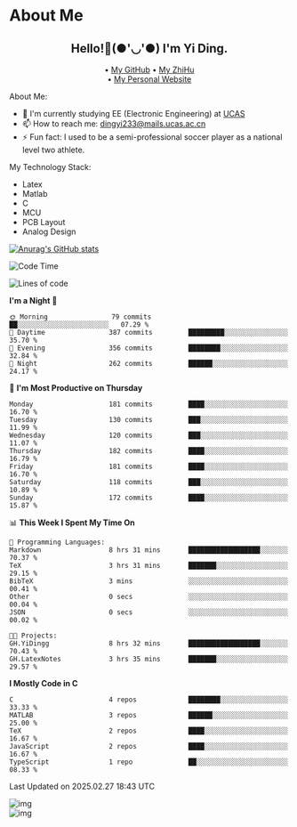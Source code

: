 # About Me

<h2 style="text-align:center;"> Hello!👋(●'◡'●) I'm Yi Ding.</h2>

<div style="text-align:center;">
  • <a href="https://github.com/YiDingg">My GitHub</a>
  • <a href="https://www.zhihu.com/people/YiDingg">My ZhiHu</a><br>
  • <a href="https://yidingg.github.io/YiDingg">My Personal Website</a><br>
</div>

About Me:
- 🔭 I'm currently studying EE (Electronic Engineering) at [UCAS](https://www.ucas.ac.cn/)
- 📫 How to reach me: dingyi233@mails.ucas.ac.cn
- ⚡ Fun fact: I used to be a semi-professional soccer player as a national level two athlete.

My Technology Stack:
- Latex
- Matlab
- C
- MCU
- PCB Layout
- Analog Design


[![Anurag's GitHub stats](https://github-readme-stats.vercel.app/api?username=YiDingg)](https://github.com/anuraghazra/github-readme-stats)

<!--START_SECTION:waka-->
![Code Time](http://img.shields.io/badge/Code%20Time-953%20hrs%2040%20mins-blue)

![Lines of code](https://img.shields.io/badge/From%20Hello%20World%20I%27ve%20Written-745.3%20thousand%20lines%20of%20code-blue)

**I'm a Night 🦉** 

```text
🌞 Morning                79 commits          ██░░░░░░░░░░░░░░░░░░░░░░░   07.29 % 
🌆 Daytime                387 commits         █████████░░░░░░░░░░░░░░░░   35.70 % 
🌃 Evening                356 commits         ████████░░░░░░░░░░░░░░░░░   32.84 % 
🌙 Night                  262 commits         ██████░░░░░░░░░░░░░░░░░░░   24.17 % 
```
📅 **I'm Most Productive on Thursday** 

```text
Monday                   181 commits         ████░░░░░░░░░░░░░░░░░░░░░   16.70 % 
Tuesday                  130 commits         ███░░░░░░░░░░░░░░░░░░░░░░   11.99 % 
Wednesday                120 commits         ███░░░░░░░░░░░░░░░░░░░░░░   11.07 % 
Thursday                 182 commits         ████░░░░░░░░░░░░░░░░░░░░░   16.79 % 
Friday                   181 commits         ████░░░░░░░░░░░░░░░░░░░░░   16.70 % 
Saturday                 118 commits         ███░░░░░░░░░░░░░░░░░░░░░░   10.89 % 
Sunday                   172 commits         ████░░░░░░░░░░░░░░░░░░░░░   15.87 % 
```


📊 **This Week I Spent My Time On** 

```text
💬 Programming Languages: 
Markdown                 8 hrs 31 mins       ██████████████████░░░░░░░   70.37 % 
TeX                      3 hrs 31 mins       ███████░░░░░░░░░░░░░░░░░░   29.15 % 
BibTeX                   3 mins              ░░░░░░░░░░░░░░░░░░░░░░░░░   00.41 % 
Other                    0 secs              ░░░░░░░░░░░░░░░░░░░░░░░░░   00.04 % 
JSON                     0 secs              ░░░░░░░░░░░░░░░░░░░░░░░░░   00.02 % 

🐱‍💻 Projects: 
GH.YiDingg               8 hrs 32 mins       ██████████████████░░░░░░░   70.43 % 
GH.LatexNotes            3 hrs 35 mins       ███████░░░░░░░░░░░░░░░░░░   29.57 % 
```

**I Mostly Code in C** 

```text
C                        4 repos             ████████░░░░░░░░░░░░░░░░░   33.33 % 
MATLAB                   3 repos             ██████░░░░░░░░░░░░░░░░░░░   25.00 % 
TeX                      2 repos             ████░░░░░░░░░░░░░░░░░░░░░   16.67 % 
JavaScript               2 repos             ████░░░░░░░░░░░░░░░░░░░░░   16.67 % 
TypeScript               1 repo              ██░░░░░░░░░░░░░░░░░░░░░░░   08.33 % 
```




 Last Updated on 2025.02.27 18:43 UTC
<!--END_SECTION:waka-->

<!-- Coding activity over the last year -->
<div class='center'><img src='https://wakatime.com/share/@YiDingg/260601e0-8e46-41ab-9832-d4d0ae5fd0bd.svg' alt='img'/></div>

<!-- Languages over the last year -->
<div class='center'><img src='https://wakatime.com/share/@YiDingg/99546fa3-4cc3-4808-ab6e-13f38e27aba1.svg' alt='img'/></div>
